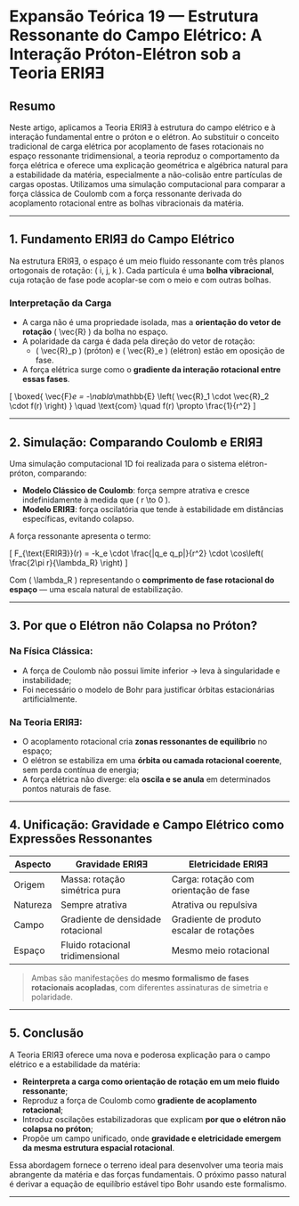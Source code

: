 # **Expansão Teórica 19 — Estrutura Ressonante do Campo Elétrico: A Interação Próton-Elétron sob a Teoria ERIЯƎ**

## Resumo

Neste artigo, aplicamos a Teoria ERIЯƎ à estrutura do campo elétrico e à interação fundamental entre o próton e o elétron. Ao substituir o conceito tradicional de carga elétrica por acoplamento de fases rotacionais no espaço ressonante tridimensional, a teoria reproduz o comportamento da força elétrica e oferece uma explicação geométrica e algébrica natural para a estabilidade da matéria, especialmente a não-colisão entre partículas de cargas opostas. Utilizamos uma simulação computacional para comparar a força clássica de Coulomb com a força ressonante derivada do acoplamento rotacional entre as bolhas vibracionais da matéria.

---

## 1. Fundamento ERIЯƎ do Campo Elétrico

Na estrutura ERIЯƎ, o espaço é um meio fluido ressonante com três planos ortogonais de rotação: \( i, j, k \). Cada partícula é uma **bolha vibracional**, cuja rotação de fase pode acoplar-se com o meio e com outras bolhas.

### Interpretação da Carga

- A carga não é uma propriedade isolada, mas a **orientação do vetor de rotação** \( \vec{R} \) da bolha no espaço.
- A polaridade da carga é dada pela direção do vetor de rotação:
  - \( \vec{R}_p \) (próton) e \( \vec{R}_e \) (elétron) estão em oposição de fase.
- A força elétrica surge como o **gradiente da interação rotacional entre essas fases**.

\[
\boxed{
\vec{F}_e = -\nabla_\mathbb{E} \left( \vec{R}_1 \cdot \vec{R}_2 \cdot f(r) \right)
}
\quad \text{com} \quad f(r) \propto \frac{1}{r^2}
\]

---

## 2. Simulação: Comparando Coulomb e ERIЯƎ

Uma simulação computacional 1D foi realizada para o sistema elétron-próton, comparando:

- **Modelo Clássico de Coulomb**: força sempre atrativa e cresce indefinidamente à medida que \( r \to 0 \).
- **Modelo ERIЯƎ**: força oscilatória que tende à estabilidade em distâncias específicas, evitando colapso.

A força ressonante apresenta o termo:

\[
F_{\text{ERIЯƎ}}(r) = -k_e \cdot \frac{|q_e q_p|}{r^2} \cdot \cos\left( \frac{2\pi r}{\lambda_R} \right)
\]

Com \( \lambda_R \) representando o **comprimento de fase rotacional do espaço** — uma escala natural de estabilização.

---

## 3. Por que o Elétron não Colapsa no Próton?

### Na Física Clássica:
- A força de Coulomb não possui limite inferior → leva à singularidade e instabilidade;
- Foi necessário o modelo de Bohr para justificar órbitas estacionárias artificialmente.

### Na Teoria ERIЯƎ:
- O acoplamento rotacional cria **zonas ressonantes de equilíbrio** no espaço;
- O elétron se estabiliza em uma **órbita ou camada rotacional coerente**, sem perda contínua de energia;
- A força elétrica não diverge: ela **oscila e se anula** em determinados pontos naturais de fase.

---

## 4. Unificação: Gravidade e Campo Elétrico como Expressões Ressonantes

| Aspecto | Gravidade ERIЯƎ | Eletricidade ERIЯƎ |
|--------|------------------|---------------------|
| Origem | Massa: rotação simétrica pura | Carga: rotação com orientação de fase |
| Natureza | Sempre atrativa | Atrativa ou repulsiva |
| Campo | Gradiente de densidade rotacional | Gradiente de produto escalar de rotações |
| Espaço | Fluido rotacional tridimensional | Mesmo meio rotacional |

> Ambas são manifestações do **mesmo formalismo de fases rotacionais acopladas**, com diferentes assinaturas de simetria e polaridade.

---

## 5. Conclusão

A Teoria ERIЯƎ oferece uma nova e poderosa explicação para o campo elétrico e a estabilidade da matéria:

- **Reinterpreta a carga como orientação de rotação em um meio fluido ressonante**;
- Reproduz a força de Coulomb como **gradiente de acoplamento rotacional**;
- Introduz oscilações estabilizadoras que explicam **por que o elétron não colapsa no próton**;
- Propõe um campo unificado, onde **gravidade e eletricidade emergem da mesma estrutura espacial rotacional**.

Essa abordagem fornece o terreno ideal para desenvolver uma teoria mais abrangente da matéria e das forças fundamentais. O próximo passo natural é derivar a equação de equilíbrio estável tipo Bohr usando este formalismo.

---
